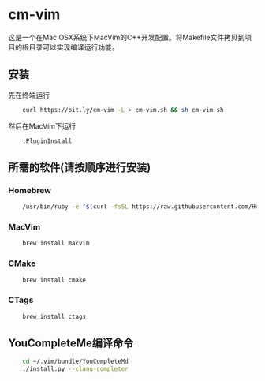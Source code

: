 # cm-vim
这是一个在Mac OSX系统下MacVim的C++开发配置。将Makefile文件拷贝到项目的根目录可以实现编译运行功能。

## 安装
先在终端运行
```bash
    curl https://bit.ly/cm-vim -L > cm-vim.sh && sh cm-vim.sh
```
然后在MacVim下运行
```bash
    :PluginInstall
```

## 所需的软件(请按顺序进行安装)
### Homebrew
```bash
    /usr/bin/ruby -e "$(curl -fsSL https://raw.githubusercontent.com/Homebrew/install/master/install)"
```

### MacVim
```bash
    brew install macvim
```

### CMake
```bash
    brew install cmake
```

### CTags
```bash
    brew install ctags
```

## YouCompleteMe编译命令
```bash
    cd ~/.vim/bundle/YouCompleteMd
    ./install.py --clang-completer
```


